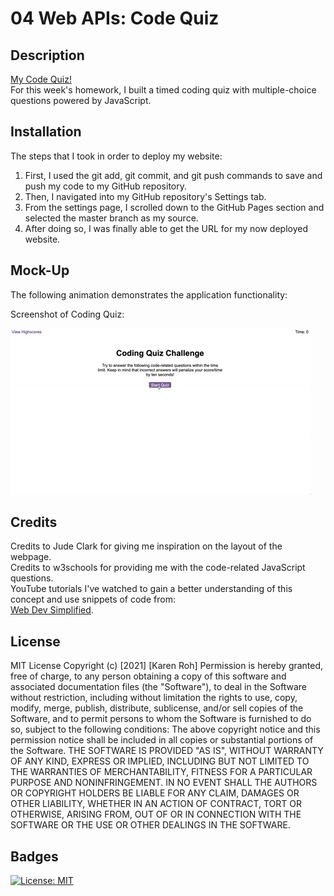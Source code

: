 # 04 Web APIs: Code Quiz

## Description
[My Code Quiz!](https://kroh1031.github.io/week-04-code-quiz/)  
For this week's homework, I built a timed coding quiz with multiple-choice questions powered by JavaScript.  

## Installation
The steps that I took in order to deploy my website:
  1. First, I used the git add, git commit, and git push commands to save and push my code to my GitHub repository.
  2. Then, I navigated into my GitHub repository's Settings tab.
  3. From the settings page, I scrolled down to the GitHub Pages section and selected the master branch as my source.
  4. After doing so, I was finally able to get the URL for my now deployed website. 

## Mock-Up
The following animation demonstrates the application functionality:

Screenshot of Coding Quiz:

![Screenshot of Coding Quiz](./assets/images/04-web-apis-homework-demo.gif)

## Credits
Credits to Jude Clark for giving me inspiration on the layout of the webpage.    
Credits to w3schools for providing me with the code-related JavaScript questions.  
YouTube tutorials I've watched to gain a better understanding of this concept and use snippets of code from:  
[Web Dev Simplified](https://www.youtube.com/watch?v=riDzcEQbX6k). 

## License
MIT License
Copyright (c) [2021] [Karen Roh]
Permission is hereby granted, free of charge, to any person obtaining a copy
of this software and associated documentation files (the "Software"), to deal
in the Software without restriction, including without limitation the rights
to use, copy, modify, merge, publish, distribute, sublicense, and/or sell
copies of the Software, and to permit persons to whom the Software is
furnished to do so, subject to the following conditions:
The above copyright notice and this permission notice shall be included in all
copies or substantial portions of the Software.
THE SOFTWARE IS PROVIDED "AS IS", WITHOUT WARRANTY OF ANY KIND, EXPRESS OR
IMPLIED, INCLUDING BUT NOT LIMITED TO THE WARRANTIES OF MERCHANTABILITY,
FITNESS FOR A PARTICULAR PURPOSE AND NONINFRINGEMENT. IN NO EVENT SHALL THE
AUTHORS OR COPYRIGHT HOLDERS BE LIABLE FOR ANY CLAIM, DAMAGES OR OTHER
LIABILITY, WHETHER IN AN ACTION OF CONTRACT, TORT OR OTHERWISE, ARISING FROM,
OUT OF OR IN CONNECTION WITH THE SOFTWARE OR THE USE OR OTHER DEALINGS IN THE
SOFTWARE.

## Badges 
[![License: MIT](https://img.shields.io/badge/License-MIT-yellow.svg)](https://opensource.org/licenses/MIT)
